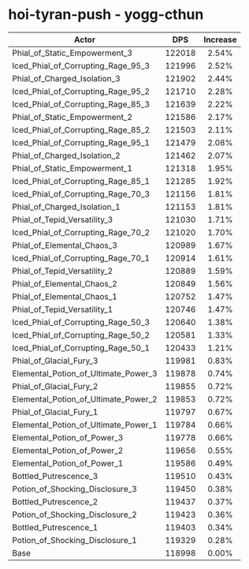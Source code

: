 # hoi-tyran-push - yogg-cthun
| Actor | DPS | Increase |
|---|:---:|:---:|
|Phial_of_Static_Empowerment_3|122018|2.54%|
|Iced_Phial_of_Corrupting_Rage_95_3|121996|2.52%|
|Phial_of_Charged_Isolation_3|121902|2.44%|
|Iced_Phial_of_Corrupting_Rage_95_2|121710|2.28%|
|Iced_Phial_of_Corrupting_Rage_85_3|121639|2.22%|
|Phial_of_Static_Empowerment_2|121586|2.17%|
|Iced_Phial_of_Corrupting_Rage_85_2|121503|2.11%|
|Iced_Phial_of_Corrupting_Rage_95_1|121479|2.08%|
|Phial_of_Charged_Isolation_2|121462|2.07%|
|Phial_of_Static_Empowerment_1|121318|1.95%|
|Iced_Phial_of_Corrupting_Rage_85_1|121285|1.92%|
|Iced_Phial_of_Corrupting_Rage_70_3|121156|1.81%|
|Phial_of_Charged_Isolation_1|121153|1.81%|
|Phial_of_Tepid_Versatility_3|121030|1.71%|
|Iced_Phial_of_Corrupting_Rage_70_2|121020|1.70%|
|Phial_of_Elemental_Chaos_3|120989|1.67%|
|Iced_Phial_of_Corrupting_Rage_70_1|120914|1.61%|
|Phial_of_Tepid_Versatility_2|120889|1.59%|
|Phial_of_Elemental_Chaos_2|120849|1.56%|
|Phial_of_Elemental_Chaos_1|120752|1.47%|
|Phial_of_Tepid_Versatility_1|120746|1.47%|
|Iced_Phial_of_Corrupting_Rage_50_3|120640|1.38%|
|Iced_Phial_of_Corrupting_Rage_50_2|120581|1.33%|
|Iced_Phial_of_Corrupting_Rage_50_1|120433|1.21%|
|Phial_of_Glacial_Fury_3|119981|0.83%|
|Elemental_Potion_of_Ultimate_Power_3|119878|0.74%|
|Phial_of_Glacial_Fury_2|119855|0.72%|
|Elemental_Potion_of_Ultimate_Power_2|119853|0.72%|
|Phial_of_Glacial_Fury_1|119797|0.67%|
|Elemental_Potion_of_Ultimate_Power_1|119784|0.66%|
|Elemental_Potion_of_Power_3|119778|0.66%|
|Elemental_Potion_of_Power_2|119656|0.55%|
|Elemental_Potion_of_Power_1|119586|0.49%|
|Bottled_Putrescence_3|119510|0.43%|
|Potion_of_Shocking_Disclosure_3|119450|0.38%|
|Bottled_Putrescence_2|119437|0.37%|
|Potion_of_Shocking_Disclosure_2|119423|0.36%|
|Bottled_Putrescence_1|119403|0.34%|
|Potion_of_Shocking_Disclosure_1|119329|0.28%|
|Base|118998|0.00%|
